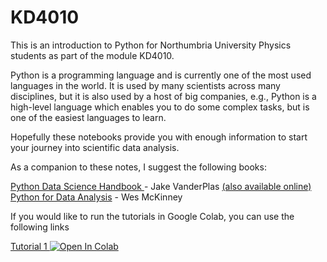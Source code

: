 # KD4010

This is an introduction to Python for Northumbria University Physics students as part of the module KD4010.

Python is a programming language and is currently one of the most used languages in the world. It is used by many scientists across many disciplines, but it is also used by a host of big companies, e.g.,
Python is a high-level language which enables you to do some complex tasks, but is one of the easiest languages to learn.

Hopefully these notebooks provide you with enough information to start your journey into scientific data analysis.

As a companion to these notes, I suggest the following books:

<a href="https://www.amazon.co.uk/Python-Data-Science-Handbook-Essential-ebook/dp/B01N2JT3ST">
Python Data Science Handbook </a> - Jake VanderPlas <a href="https://jakevdp.github.io/PythonDataScienceHandbook/">(also available online) </a>

<a href="https://www.amazon.co.uk/Python-Data-Analysis-Wrangling-IPython-ebook/dp/B075X4LT6K/ref=pd_cp_351_1/258-0652017-7669268?_encoding=UTF8&pd_rd_i=B075X4LT6K&pd_rd_r=28e28162-c20d-44c9-9258-58418e174dcb&pd_rd_w=CUoAI&pd_rd_wg=dq0RK&pf_rd_p=01704ebe-a86a-4b47-8c36-0f9f5bbc2882&pf_rd_r=6M4AQ1MKNZHM125KCBFN&psc=1&refRID=6M4AQ1MKNZHM125KCBFN">
Python for Data Analysis</a> - Wes McKinney


If you would like to run the tutorials in Google Colab, you can use the following links

<a href="https://colab.research.google.com/github/Richardjmorton/KD4010/blob/master/tutorials/Tutorial%201.ipynb">
  Tutorial 1
  <img src="https://colab.research.google.com/assets/colab-badge.svg" alt="Open In Colab"/>
</a>

